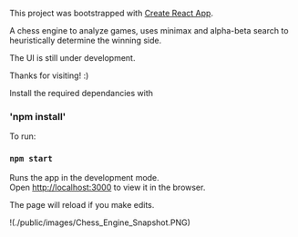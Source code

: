 This project was bootstrapped with [Create React App](https://github.com/facebook/create-react-app).

A chess engine to analyze games, uses minimax and alpha-beta search to heuristically determine the winning side.

The UI is still under development.

Thanks for visiting! :) 

Install the required dependancies with
### 'npm install'
To run:
### `npm start`

Runs the app in the development mode.<br />
Open [http://localhost:3000](http://localhost:3000) to view it in the browser.

The page will reload if you make edits.<br />

!(./public/images/Chess_Engine_Snapshot.PNG)
